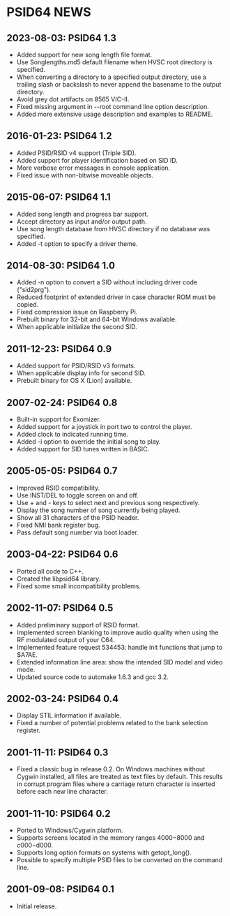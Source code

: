 PSID64 NEWS
===========

2023-08-03: PSID64 1.3
----------------------
* Added support for new song length file format.
* Use Songlengths.md5 default filename when HVSC root directory is specified.
* When converting a directory to a specified output directory, use a trailing
  slash or backslash to never append the basename to the output directory.
* Avoid grey dot artifacts on 8565 VIC-II.
* Fixed missing argument in --root command line option description.
* Added more extensive usage description and examples to README.

2016-01-23: PSID64 1.2
----------------------
* Added PSID/RSID v4 support (Triple SID).
* Added support for player identification based on SID ID.
* More verbose error messages in console application.
* Fixed issue with non-bitwise moveable objects.

2015-06-07: PSID64 1.1
----------------------
* Added song length and progress bar support.
* Accept directory as input and/or output path.
* Use song length database from HVSC directory if no database was specified.
* Added -t option to specify a driver theme.

2014-08-30: PSID64 1.0
----------------------
* Added -n option to convert a SID without including driver code ("sid2prg").
* Reduced footprint of extended driver in case character ROM must be copied.
* Fixed compression issue on Raspberry Pi.
* Prebuilt binary for 32-bit and 64-bit Windows available.
* When applicable initialize the second SID.

2011-12-23: PSID64 0.9
----------------------
* Added support for PSID/RSID v3 formats.
* When applicable display info for second SID.
* Prebuilt binary for OS X (Lion) available.

2007-02-24: PSID64 0.8
----------------------
* Built-in support for Exomizer.
* Added support for a joystick in port two to control the player.
* Added clock to indicated running time.
* Added -i option to override the initial song to play.
* Added support for SID tunes written in BASIC.

2005-05-05: PSID64 0.7
----------------------
* Improved RSID compatibility.
* Use INST/DEL to toggle screen on and off.
* Use + and - keys to select next and previous song respectively.
* Display the song number of song currently being played.
* Show all 31 characters of the PSID header.
* Fixed NMI bank register bug.
* Pass default song number via boot loader.

2003-04-22: PSID64 0.6
----------------------
* Ported all code to C++.
* Created the libpsid64 library.
* Fixed some small incompatibility problems.

2002-11-07: PSID64 0.5
----------------------
* Added preliminary support of RSID format.
* Implemented screen blanking to improve audio quality when using the RF
  modulated output of your C64.
* Implemented feature request 534453: handle init functions that jump to $A7AE.
* Extended information line area: show the intended SID model and video mode.
* Updated source code to automake 1.6.3 and gcc 3.2.

2002-03-24: PSID64 0.4
----------------------
* Display STIL information if available.
* Fixed a number of potential problems related to the bank selection register.

2001-11-11: PSID64 0.3
----------------------
* Fixed a classic bug in release 0.2. On Windows machines without Cygwin
  installed, all files are treated as text files by default. This results in
  corrupt program files where a carriage return character is inserted before
  each new line character.

2001-11-10: PSID64 0.2
----------------------
* Ported to Windows/Cygwin platform.
* Supports screens located in the memory ranges $4000-$8000 and $c000-$d000.
* Supports long option formats on systems with getopt_long().
* Possible to specify multiple PSID files to be converted on the command line.

2001-09-08: PSID64 0.1
----------------------
* Initial release.
